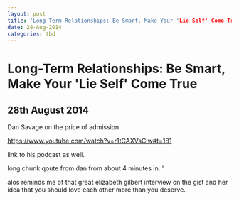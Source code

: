 ```yaml
---
layout: post
title: 'Long-Term Relationships: Be Smart, Make Your 'Lie Self' Come True'
date: 28-Aug-2014
categories: tbd
---
```


# Long-Term Relationships: Be Smart, Make Your 'Lie Self' Come True

## 28th August 2014

Dan Savage on the price of admission.

https://www.youtube.com/watch?v=r1tCAXVsClw#t=181

link to his podcast as well.

long chunk qoute from dan from about 4 minutes in. '

alos reminds me of that great elizabeth gilbert interview on the gist and her idea that you should love each other more than you deserve.

 
